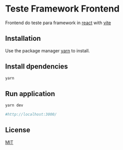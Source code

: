 # Teste Framework Frontend

Frontend do teste para framework in [react](https://reactjs.org/) with [vite](https://vitejs.dev/)

## Installation

Use the package manager [yarn](https://classic.yarnpkg.com/) to install.

## Install dpendencies

```bash
yarn
```

## Run application

```bash
yarn dev

```

```bash
#http://localhost:3000/
```

## License

[MIT](https://choosealicense.com/licenses/mit/)
